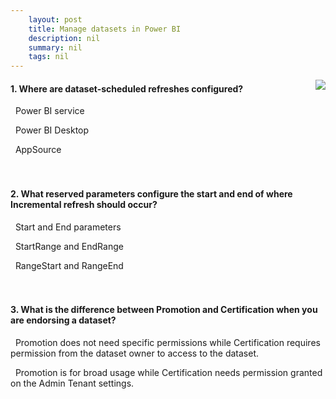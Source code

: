```yaml
---
    layout: post
    title: Manage datasets in Power BI   
    description: nil
    summary: nil
    tags: nil
---
```



 <a target="_blank" href="https://docs.microsoft.com/en-us/learn/modules/manage-datasets-power-bi/10-check/"><i class="fas fa-external-link-alt"></i> </a>
 <img align="right" src="https://docs.microsoft.com/en-us/learn/achievements/manage-datasets-in-power-bi.svg">
####  1. Where are dataset-scheduled refreshes configured?


<i class='fas fa-check-square' style='color: Dodgerblue;'></i> &nbsp;&nbsp;Power BI service

<i class='far fa-square'></i> &nbsp;&nbsp;Power BI Desktop

<i class='far fa-square'></i> &nbsp;&nbsp;AppSource
<br />
<br />
<br />

####  2. What reserved parameters configure the start and end of where Incremental refresh should occur?


<i class='far fa-square'></i> &nbsp;&nbsp;Start and End parameters

<i class='far fa-square'></i> &nbsp;&nbsp;StartRange and EndRange

<i class='fas fa-check-square' style='color: Dodgerblue;'></i> &nbsp;&nbsp;RangeStart and RangeEnd
<br />
<br />
<br />

####  3. What is the difference between Promotion and Certification when you are endorsing a dataset?


<i class='fas fa-check-square' style='color: Dodgerblue;'></i> &nbsp;&nbsp;Promotion does not need specific permissions while Certification requires permission from the dataset owner to access to the dataset.

<i class='far fa-square'></i> &nbsp;&nbsp;Promotion is for broad usage while Certification needs permission granted on the Admin Tenant settings.
<br />
<br />
<br />
